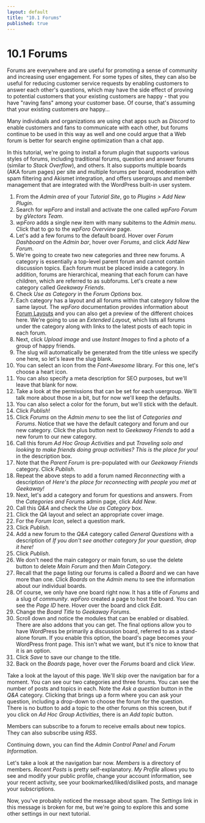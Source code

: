 ```yaml
---
layout: default
title: "10.1 Forums"
published: true
---
```


# 10.1 Forums

Forums are everywhere and are useful for promoting a sense of community and increasing user engagement. For some types of sites, they can also be useful for reducing customer service requests by enabling customers to answer each other's questions, which may have the side effect of proving to potential customers that your existing customers are happy - that you have "raving fans" among your customer base. Of course, that's assuming that your existing customers _are_ happy...

Many individuals and organizations are using chat apps such as _Discord_ to enable customers and fans to communicate with each other, but forums continue to be used in this way as well and one could argue that a Web forum is better for search engine optimization than a chat app.

In this tutorial, we're going to install a forum plugin that supports various styles of forums, including traditional forums, question and answer forums (similar to _Stack Overflow_), and others. It also supports multiple boards (AKA forum pages) per site and multiple forums per board, moderation with spam filtering and Akismet integration, and offers usergroups and member management that are integrated with the WordPress built-in user system.

1. From the _Admin area_ of your _Tutorial Site_, go to _Plugins > Add New Plugin_.
2. Search for _wpForo_ and install and activate the one called _wpForo Forum_ by _gVectors Team_.
3. _wpForo_ adds a single new item with many subitems to the _Admin menu_. Click that to go to the _wpForo Overview_ page.
4. Let's add a few forums to the default board. Hover over _Forum Dashboard_ on the _Admin bar_, hover over _Forums_, and click _Add New Forum_.
5. We're going to create two new categories and three new forums. A category is essentially a top-level parent forum and cannot contain discussion topics. Each forum must be placed inside a category. In addition, forums are hierarchical, meaning that each forum can have children, which are referred to as subforums. Let's create a new category called _Geekaway Friends_.
6. Check _Use as Category_ in the _Forum Options_ box.
7. Each category has a layout and all forums within that category follow the same layout. The _wpForo_ documentation provides information about [Forum Layouts](https://wpforo.com/docs/wpforo-v2/categories-and-forums/forum-layouts/) and you can also get a preview of the different choices here. We're going to use an _Extended Layout_, which lists all forums under the category along with links to the latest posts of each topic in each forum.
8. Next, click _Upload image_ and use _Instant Images_ to find a photo of a group of happy friends.
9. The slug will automatically be generated from the title unless we specify one here, so let's leave the slug blank.
10. You can select an icon from the _Font-Awesome_ library. For this one, let's choose a heart icon.
11. You can also specify a meta description for SEO purposes, but we'll leave that blank for now.
12. Take a look at the permissions that can be set for each usergroup. We'll talk more about those in a bit, but for now we'll keep the defaults.
13. You can also select a color for the forum, but we'll stick with the default.
14. Click _Publish_!
15. Click _Forums_ on the _Admin menu_ to see the list of _Categories and Forums_. Notice that we have the default category and forum and our new category. Click the plus button next to _Geekaway Friends_ to add a new forum to our new category.
16. Call this forum _Ad Hoc Group Activities_ and put _Traveling solo and looking to make friends doing group activities? This is the place for you!_ in the description box.
17. Note that the _Parent Forum_ is pre-populated with our _Geekaway Friends_ category. Click _Publish_.
18. Repeat the above steps to add a forum named _Reconnecting_ with a description of _Here's the place for reconnecting with people you met at Geekaway!_
19. Next, let's add a category and forum for questions and answers. From the _Categories and Forums_ admin page, click _Add New_.
20. Call this _Q&A_ and check the _Use as Category_ box.
21. Click the _QA_ layout and select an appropriate cover image.
22. For the _Forum Icon_, select a question mark.
23. Click _Publish_.
24. Add a new forum to the _Q&A_ category called _General Questions_ with a description of _If you don't see another category for your question, drop it here!_
25. Click _Publish_.
26. We don't need the main category or main forum, so use the delete button to delete _Main Forum_ and then _Main Category_.
27. Recall that the page listing our forums is called a _Board_ and we can have more than one. Click _Boards_ on the _Admin menu_ to see the information about our individual boards.
28. Of course, we only have one board right now. It has a title of _Forums_ and a slug of _community_. _wpForo_ created a page to host the board. You can see the _Page ID_ here. Hover over the board and click _Edit_.
29. Change the _Board Title_ to _Geekaway Forums_. 
30. Scroll down and notice the modules that can be enabled or disabled. There are also addons that you can get. The final options allow you to have WordPress be primarily a discussion board, referred to as a stand-alone forum. If you enable this option, the board's page becomes your WordPress front page. This isn't what we want, but it's nice to know that it is an option.
31. Click _Save_ to save our change to the title.
32. Back on the _Boards_ page, hover over the _Forums_ board and click _View_.

Take a look at the layout of this page. We'll skip over the navigation bar for a moment. You can see our two categories and three forums. You can see the number of posts and topics in each. Note the _Ask a question_ button in the _Q&A_ category. Clicking that brings up a form where you can ask your question, including a drop-down to choose the forum for the question. There is no button to add a topic to the other forums on this screen, but if you click on _Ad Hoc Group Activities_, there is an _Add topic_ button.

Members can subscribe to a forum to receive emails about new topics. They can also subscribe using _RSS_.

Continuing down, you can find the _Admin Control Panel_ and _Forum Information_.

Let's take a look at the navigation bar now. _Members_ is a directory of members. _Recent Posts_ is pretty self-explanatory. _My Profile_ allows you to see and modify your public profile, change your account information, see your recent activity, see your bookmarked/liked/disliked posts, and manage your subscriptions.

Now, you've probably noticed the message about spam. The _Settings_ link in this message is broken for me, but we're going to explore this and some other settings in our next tutorial.

